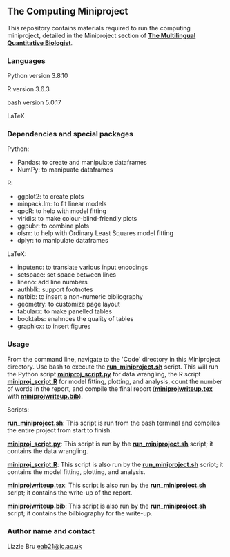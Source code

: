 ## **The Computing Miniproject**

This repository contains materials required to run the computing miniproject, detailed in the Miniproject section of [**The Multilingual Quantitative Biologist**](https://mhasoba.github.io/TheMulQuaBio/intro.html).


### **Languages**

Python version 3.8.10

R version 3.6.3

bash version 5.0.17

LaTeX

### **Dependencies and special packages** 

Python:
- Pandas: to create and manipulate dataframes
- NumPy: to manipuate dataframes

R:
- ggplot2: to create plots
- minpack.lm: to fit linear models
- qpcR: to help with model fitting
- viridis: to make colour-blind-friendly plots
- ggpubr: to combine plots
- olsrr: to help with Ordinary Least Squares model fitting
- dplyr: to manipulate dataframes


LaTeX:
- inputenc: to translate various input encodings
- setspace: set space between lines
- lineno: add line numbers
- authblk: support footnotes
- natbib: to insert a non-numeric bibliography
- geometry: to customize page layout
- tabularx: to make panelled tables
- booktabs: enahnces the quality of tables
- graphicx: to insert figures


### **Usage**

From the command line, navigate to the 'Code' directory in this Miniproject directory. Use bash to execute the [**run_miniproject.sh**](code/run_miniproject.sh) script. This will run the Python script [**miniproj_script.py**](code/miniproj_script.py) for data wrangling, the R script [**miniproj_script.R**](code/miniproj_script.R) for model fitting, plotting, and analysis, count the number of words in the report, and compile the final report ([**miniprojwriteup.tex**](code/miniprojwriteup.tex) with [**miniprojwriteup.bib**](code/miniprojwriteup.bib)).

Scripts:

[**run_miniproject.sh**](code/run_miniproject.sh): This script is run from the bash terminal and compiles the entire project from start to finish.

[**miniproj_script.py**](code/miniproj_script.py): This script is run by the [**run_miniproject.sh**](code/run_miniproject.sh) script; it contains the data wrangling.

[**miniproj_script.R**](code/miniproj_script.R): This script is also run by the [**run_miniproject.sh**](code/run_miniproject.sh) script; it contains the model fitting, plotting, and analysis.

[**miniprojwriteup.tex**](code/miniprojwriteup.tex): This script is also run by the [**run_miniproject.sh**](code/run_miniproject.sh) script; it contains the write-up of the report.

[**miniprojwriteup.bib**](code/miniprojwriteup.bib): This script is also run by the [**run_miniproject.sh**](code/run_miniproject.sh) script; it contains the bilbiography for the write-up.


### **Author name and contact**

Lizzie Bru
eab21@ic.ac.uk